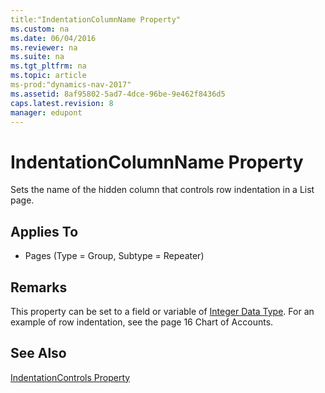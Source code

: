 ```yaml
---
title:"IndentationColumnName Property"
ms.custom: na
ms.date: 06/04/2016
ms.reviewer: na
ms.suite: na
ms.tgt_pltfrm: na
ms.topic: article
ms-prod:"dynamics-nav-2017"
ms.assetid: 8af95802-5ad7-4dce-96be-9e462f8436d5
caps.latest.revision: 8
manager: edupont
---
```

# IndentationColumnName Property
Sets the name of the hidden column that controls row indentation in a List page.  
  
## Applies To  
  
-   Pages \(Type \= Group, Subtype \= Repeater\)  
  
## Remarks  
 This property can be set to a field or variable of [Integer Data Type](Integer-Data-Type.md). For an example of row indentation, see the page 16 Chart of Accounts.  
  
## See Also  
 [IndentationControls Property](IndentationControls-Property.md)